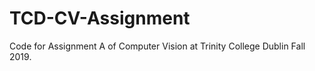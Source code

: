 # TCD-CV-Assignment

Code for Assignment A of Computer Vision at Trinity College Dublin Fall 2019. 
